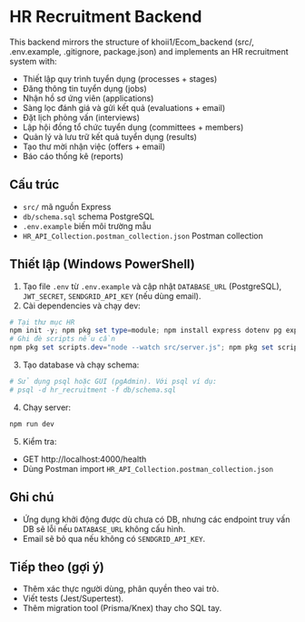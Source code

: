 # HR Recruitment Backend

This backend mirrors the structure of khoii1/Ecom_backend (src/, .env.example, .gitignore, package.json) and implements an HR recruitment system with:
- Thiết lập quy trình tuyển dụng (processes + stages)
- Đăng thông tin tuyển dụng (jobs)
- Nhận hồ sơ ứng viên (applications)
- Sàng lọc đánh giá và gửi kết quả (evaluations + email)
- Đặt lịch phỏng vấn (interviews)
- Lập hội đồng tổ chức tuyển dụng (committees + members)
- Quản lý và lưu trữ kết quả tuyển dụng (results)
- Tạo thư mời nhận việc (offers + email)
- Báo cáo thống kê (reports)

## Cấu trúc
- `src/` mã nguồn Express
- `db/schema.sql` schema PostgreSQL
- `.env.example` biến môi trường mẫu
- `HR_API_Collection.postman_collection.json` Postman collection

## Thiết lập (Windows PowerShell)
1. Tạo file `.env` từ `.env.example` và cập nhật `DATABASE_URL` (PostgreSQL), `JWT_SECRET`, `SENDGRID_API_KEY` (nếu dùng email).
2. Cài dependencies và chạy dev:

```powershell
# Tại thư mục HR
npm init -y; npm pkg set type=module; npm install express dotenv pg express-validator jsonwebtoken bcryptjs slugify @sendgrid/mail; npm i -D nodemon
# Ghi đè scripts nếu cần
npm pkg set scripts.dev="node --watch src/server.js"; npm pkg set scripts.start="node src/server.js"
```

3. Tạo database và chạy schema:
```powershell
# Sử dụng psql hoặc GUI (pgAdmin). Với psql ví dụ:
# psql -d hr_recruitment -f db/schema.sql
```

4. Chạy server:
```powershell
npm run dev
```

5. Kiểm tra:
- GET http://localhost:4000/health
- Dùng Postman import `HR_API_Collection.postman_collection.json`

## Ghi chú
- Ứng dụng khởi động được dù chưa có DB, nhưng các endpoint truy vấn DB sẽ lỗi nếu `DATABASE_URL` không cấu hình.
- Email sẽ bỏ qua nếu không có `SENDGRID_API_KEY`.

## Tiếp theo (gợi ý)
- Thêm xác thực người dùng, phân quyền theo vai trò.
- Viết tests (Jest/Supertest).
- Thêm migration tool (Prisma/Knex) thay cho SQL tay.
